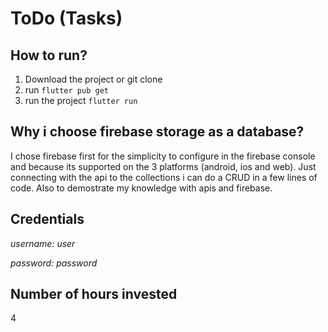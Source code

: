 # ToDo (Tasks)

## How to run?
1. Download the project or git clone
2. run `flutter pub get`
3. run the project `flutter run`

## Why i choose firebase storage as a database?
I chose firebase first for the simplicity to configure in the firebase console and because its supported on the 3 platforms (android, ios and web). Just connecting with the api to the collections i can do a CRUD in a few lines of code. Also to demostrate my knowledge with apis and firebase.  

## Credentials
*username: user*

*password: password*

## Number of hours invested
4
